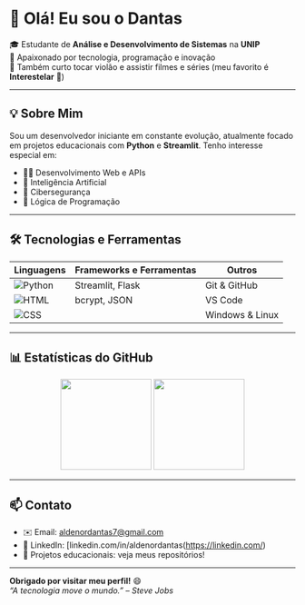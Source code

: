 # 👋 Olá! Eu sou o Dantas

🎓 Estudante de **Análise e Desenvolvimento de Sistemas** na **UNIP**  
🚀 Apaixonado por tecnologia, programação e inovação  
🎸 Também curto tocar violão e assistir filmes e séries (meu favorito é **Interestelar** 🌌)

---

## 💡 Sobre Mim

Sou um desenvolvedor iniciante em constante evolução, atualmente focado em projetos educacionais com **Python** e **Streamlit**. Tenho interesse especial em:

- 👨‍💻 Desenvolvimento Web e APIs
- 🤖 Inteligência Artificial
- 🔐 Cibersegurança
- 🧠 Lógica de Programação

---

## 🛠️ Tecnologias e Ferramentas

| Linguagens      | Frameworks e Ferramentas    | Outros                    |
|----------------|------------------------------|---------------------------|
| ![Python](https://img.shields.io/badge/Python-3776AB?style=for-the-badge&logo=python&logoColor=white) | Streamlit, Flask          | Git & GitHub              |
| ![HTML](https://img.shields.io/badge/HTML-E34F26?style=for-the-badge&logo=html5&logoColor=white) | bcrypt, JSON              | VS Code                   |
| ![CSS](https://img.shields.io/badge/CSS-1572B6?style=for-the-badge&logo=css3&logoColor=white)   |                           | Windows & Linux           |

---

## 📊 Estatísticas do GitHub

<div align="center">
  <img height="160em" src="https://github-readme-stats.vercel.app/api?username=BigDantas&show_icons=true&theme=default&hide_title=true&hide_rank=false&count_private=true&include_all_commits=true" />
  <img height="160em" src="https://github-readme-stats.vercel.app/api/top-langs/?username=BigDantas&layout=compact&theme=default" />
</div>

---

## 📫 Contato

- ✉️ Email: [aldenordantas7@gmail.com](mailto:aldenordantas7@gmail.com)
- 💼 LinkedIn: [linkedin.com/in/aldenordantas(https://linkedin.com/)
- 🧠 Projetos educacionais: veja meus repositórios!

---

**Obrigado por visitar meu perfil!** 😄  
_“A tecnologia move o mundo.” – Steve Jobs_

